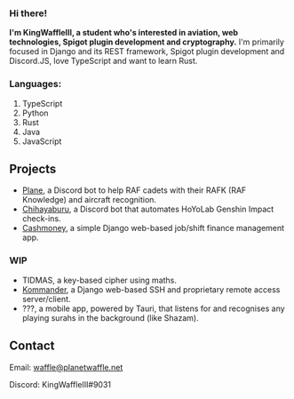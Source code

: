 ### Hi there!

**I'm KingWaffleIII, a student who's interested in aviation, web technologies, Spigot plugin development and cryptography.**
I'm primarily focused in Django and its REST framework, Spigot plugin development and Discord.JS, love TypeScript and want to learn Rust.

### Languages:
1. TypeScript
2. Python
3. Rust
4. Java
5. JavaScript

## Projects
- [Plane](https://github.com/KingWaffleIII/plane), a Discord bot to help RAF cadets with their RAFK (RAF Knowledge) and aircraft recognition.
- [Chihayaburu](https://github.com/KingWaffleIII/chihayaburu), a Discord bot that automates HoYoLab Genshin Impact check-ins.
- [Cashmoney](https://github.com/KingWaffleIII/cashmoney), a simple Django web-based job/shift finance management app.

### WIP
- TIDMAS, a key-based cipher using maths.
- [Kommander](https://github.com/KingWaffleIII/kommander), a Django web-based SSH and proprietary remote access server/client.
- ???, a mobile app, powered by Tauri, that listens for and recognises any playing surahs in the background (like Shazam).

## Contact
Email: waffle@planetwaffle.net

Discord: KingWaffleIII#9031

